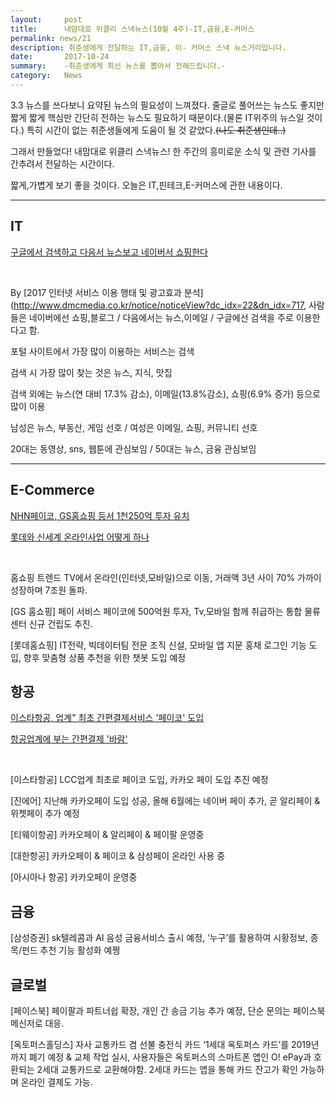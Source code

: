 ```yaml
---
layout:     post
title:      내맘대로 위클리 스낵뉴스(10월 4주)-IT,금융,E-커머스
permalink: news/21
description: 취준생에게 전달하는 IT,금융, 이- 커머스 스낵 뉴스거리입니다.
date:       2017-10-24
summary:    -취준생에게 최신 뉴스를 뽑아서 전해드립니다.-
category: 	News
---
```



3.3 뉴스를 쓰다보니 요약된 뉴스의 필요성이 느껴졌다. 줄글로 풀어쓰는 뉴스도 좋지만 짧게 짧게 핵심만 간단히 전하는 뉴스도 필요하기 때문이다.(물론 IT위주의 뉴스일 것이다.) 특히 시간이 없는 취준생들에게 도움이 될 것 같았다.~~(나도 취준생인데..)~~

그래서 만들었다! 내맘대로 위클리 스낵뉴스! 한 주간의 흥미로운 소식 및 관련 기사를 간추려서 전달하는 시간이다.

짧게,가볍게 보기 좋을 것이다. 오늘은 IT,핀테크,E-커머스에 관한 내용이다.

- - -

## IT

[구글에서 검색하고 다음서 뉴스보고 네이버서 쇼핑한다](http://www.asiae.co.kr/news/view.htm?idxno=2017101609510842249)

<br>

 
By [2017 인터넷 서비스 이용 행태 및 광고효과 분석](http://www.dmcmedia.co.kr/notice/noticeView?dc_idx=22&dn_idx=717,
사람들은 네이버에선 쇼핑,블로그 / 다음에서는 뉴스,이메일 / 구글에선 검색을 주로 이용한다고 함.

포털 사이트에서 가장 많이 이용하는 서비스는 검색

검색 시 가장 많이 찾는 것은 뉴스, 지식, 맛집

검색 외에는 뉴스(연 대비 17.3% 감소), 이메일(13.8%감소), 쇼핑(6.9% 증가) 등으로 많이 이용

남성은 뉴스, 부동산, 게임 선호 / 여성은 이메일, 쇼핑, 커뮤니티 선호

20대는 동영상, sns, 웹툰에 관심보임 / 50대는 뉴스, 금융 관심보임

- - -

## E-Commerce

[NHN페이코, GS홈쇼핑 등서 1천250억 투자 유치](http://www.zdnet.co.kr/news/news_view.asp?artice_id=20170929164038)

[롯데와 신세계 온라인사업 어떻게 하나](http://www.businesspost.co.kr/BP?command=article_view&num=61703#)

<br>

홈쇼핑 트렌드 TV에서 온라인(인터넷,모바일)으로 이동, 거래액 3년 사이 70% 가까이 성장하며 7조원 돌파.

[GS 홈쇼핑] 페이 서비스 페이코에 500억원 투자, Tv,모바일 함께 취급하는 통합 물류센터 신규 건립도 추진.

[롯데홈쇼핑] IT전략, 빅데이터팀 전문 조직 신설, 모바일 앱 지문 홍채 로그인 기능 도입, 향후 맞춤형 상품 추천을 위한 챗봇 도입 예정

## 항공

[이스타항공, 업계" 최초 간편결제서비스 '페이코' 도입
](http://www.jeollailbo.com/news/articleView.html?idxno=524264)

[항공업계에 부는 간편결제 '바람'](http://www.ebn.co.kr/news/view/914118)

<br>

[이스타항공] LCC업계 최초로 페이코 도입, 카카오 페이 도입 추진 예정

[진에어] 지난해 카카오페이 도입 성공, 올해 6월에는 네이버 페이 추가, 곧 알리페이 & 위쳇페이 추가 예정

[티웨이항공] 카카오페이 & 알리페이 & 페이팔 운영중

[대한항공] 카카오페이 & 페이코 & 삼성페이 온라인 사용 중

[아시아나 항공] 카카오페이 운영중


## 금융

[삼성증권] sk텔레콤과 AI 음성 금융서비스 출시 예정, ‘누구’를 활용하여 시황정보, 종목/펀드 추천 기능 활성화 예쩡

## 글로벌

[페이스북] 페이팔과 파트너쉽 확장, 개인 간 송금 기능 추가 예정, 단순 문의는 페이스북 메신저로 대응.

[옥토퍼스홀딩스] 자사 교통카드 겸 선불 충전식 카드 ‘1세대 옥토퍼스 카드’를 2019년까지 폐기 예정 & 교체 작업 실시, 사용자들은 옥토퍼스의 스마트폰 앱인 O! ePay과 호환되는 2세대 교통카드로 교환해야함. 2세대 카드는 앱을 통해 카드 잔고가 확인 가능하며 온라인 결제도 가능.
